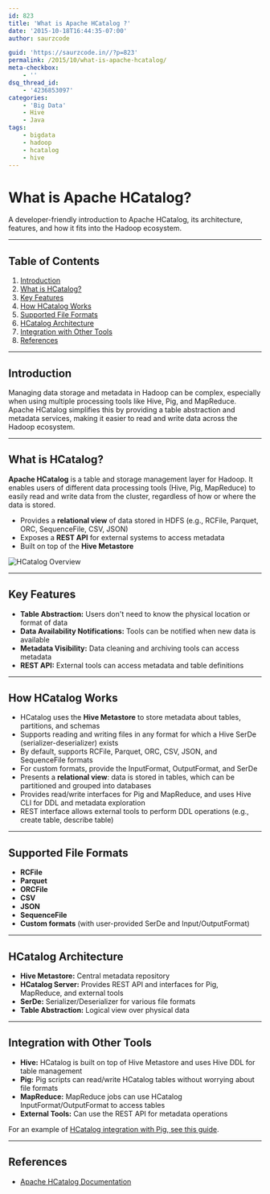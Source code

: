 ```yaml
---
id: 823
title: 'What is Apache HCatalog ?'
date: '2015-10-18T16:44:35-07:00'
author: saurzcode

guid: 'https://saurzcode.in//?p=823'
permalink: /2015/10/what-is-apache-hcatalog/
meta-checkbox:
    - ''
dsq_thread_id:
    - '4236853097'
categories:
    - 'Big Data'
    - Hive
    - Java
tags:
    - bigdata
    - hadoop
    - hcatalog
    - hive
---
```


# What is Apache HCatalog?

A developer-friendly introduction to Apache HCatalog, its architecture, features, and how it fits into the Hadoop ecosystem.

---

## Table of Contents

1. [Introduction](#introduction)
2. [What is HCatalog?](#what-is-hcatalog)
3. [Key Features](#key-features)
4. [How HCatalog Works](#how-hcatalog-works)
5. [Supported File Formats](#supported-file-formats)
6. [HCatalog Architecture](#hcatalog-architecture)
7. [Integration with Other Tools](#integration-with-other-tools)
8. [References](#references)

---

## Introduction

Managing data storage and metadata in Hadoop can be complex, especially when using multiple processing tools like Hive, Pig, and MapReduce. Apache HCatalog simplifies this by providing a table abstraction and metadata services, making it easier to read and write data across the Hadoop ecosystem.

---

## What is HCatalog?

**Apache HCatalog** is a table and storage management layer for Hadoop. It enables users of different data processing tools (Hive, Pig, MapReduce) to easily read and write data from the cluster, regardless of how or where the data is stored.

- Provides a **relational view** of data stored in HDFS (e.g., RCFile, Parquet, ORC, SequenceFile, CSV, JSON)
- Exposes a **REST API** for external systems to access metadata
- Built on top of the **Hive Metastore**

![HCatalog Overview]({{site.baseurl}}/assets/uploads/2015/10/Capture.png)

---

## Key Features

- **Table Abstraction:** Users don't need to know the physical location or format of data
- **Data Availability Notifications:** Tools can be notified when new data is available
- **Metadata Visibility:** Data cleaning and archiving tools can access metadata
- **REST API:** External tools can access metadata and table definitions

---

## How HCatalog Works

- HCatalog uses the **Hive Metastore** to store metadata about tables, partitions, and schemas
- Supports reading and writing files in any format for which a Hive SerDe (serializer-deserializer) exists
- By default, supports RCFile, Parquet, ORC, CSV, JSON, and SequenceFile formats
- For custom formats, provide the InputFormat, OutputFormat, and SerDe
- Presents a **relational view**: data is stored in tables, which can be partitioned and grouped into databases
- Provides read/write interfaces for Pig and MapReduce, and uses Hive CLI for DDL and metadata exploration
- REST interface allows external tools to perform DDL operations (e.g., create table, describe table)

---

## Supported File Formats

- **RCFile**
- **Parquet**
- **ORCFile**
- **CSV**
- **JSON**
- **SequenceFile**
- **Custom formats** (with user-provided SerDe and Input/OutputFormat)

---

## HCatalog Architecture

- **Hive Metastore:** Central metadata repository
- **HCatalog Server:** Provides REST API and interfaces for Pig, MapReduce, and external tools
- **SerDe:** Serializer/Deserializer for various file formats
- **Table Abstraction:** Logical view over physical data

---

## Integration with Other Tools

- **Hive:** HCatalog is built on top of Hive Metastore and uses Hive DDL for table management
- **Pig:** Pig scripts can read/write HCatalog tables without worrying about file formats
- **MapReduce:** MapReduce jobs can use HCatalog InputFormat/OutputFormat to access tables
- **External Tools:** Can use the REST API for metadata operations

For an example of [HCatalog integration with Pig, see this guide](https://saurzcode.in//2015/01/use-hcatalog-pig/).

---

## References

- [Apache HCatalog Documentation](https://cwiki.apache.org/confluence/display/Hive/HCatalog)